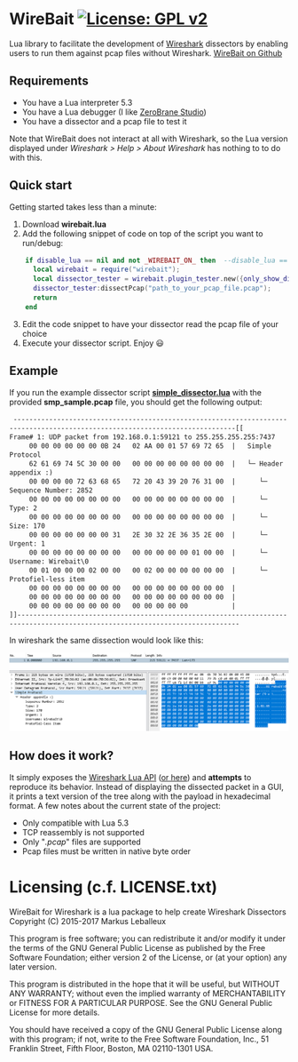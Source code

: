 # WireBait [![License: GPL v2](https://img.shields.io/badge/License-GPL%20v2-blue.svg)](https://www.gnu.org/licenses/old-licenses/gpl-2.0.en.html)
Lua library to facilitate the development of [Wireshark](https://www.wireshark.org/) dissectors by enabling users to run them against pcap files without Wireshark.
[WireBait on Github](https://github.com/MarkoPaul0/WireBait)
## Requirements
  * You have a Lua interpreter 5.3
  * You have a Lua debugger (I like [ZeroBrane Studio](https://studio.zerobrane.com/))
  * You have a dissector and a pcap file to test it
  
Note that WireBait does not interact at all with Wireshark, so the Lua version displayed under 
*Wireshark > Help > About Wireshark* has nothing to to do with this.

## Quick start
Getting started takes less than a minute:
  1. Download **wirebait.lua**
  2. Add the following snippet of code on top of the script you want to run/debug:
```lua
    if disable_lua == nil and not _WIREBAIT_ON_ then  --disable_lua == nil checks if this script is being run from wireshark.
      local wirebait = require("wirebait");
      local dissector_tester = wirebait.plugin_tester.new({only_show_dissected_packets=true});
      dissector_tester:dissectPcap("path_to_your_pcap_file.pcap");
      return
    end
```
  3. Edit the code snippet to have your dissector read the pcap file of your choice
  4. Execute your dissector script. Enjoy :smiley:
  
 ## Example
 If you run the example dissector script **[simple_dissector.lua](https://github.com/MarkoPaul0/WireBait/blob/master/example/simple_dissector.lua)** with the provided **smp_sample.pcap** file, you should get the following output:
```
 ------------------------------------------------------------------------------------------------------------------------------[[
Frame# 1: UDP packet from 192.168.0.1:59121 to 255.255.255.255:7437
	 00 00 00 00 00 00 0B 24   02 AA 00 01 57 69 72 65	|	Simple Protocol
	 62 61 69 74 5C 30 00 00   00 00 00 00 00 00 00 00	|	└─ Header appendix :)
	 00 00 00 00 72 63 68 65   72 20 43 39 20 76 31 00	|	   └─ Sequence Number: 2852
	 00 00 00 00 00 00 00 00   00 00 00 00 00 00 00 00	|	   └─ Type: 2
	 00 00 00 00 00 00 00 00   00 00 00 00 00 00 00 00	|	   └─ Size: 170
	 00 00 00 00 00 00 00 31   2E 30 32 2E 36 35 2E 00	|	   └─ Urgent: 1
	 00 00 00 00 00 00 00 00   00 00 00 00 00 01 00 00	|	   └─ Username: Wirebait\0
	 00 01 00 00 00 02 00 00   00 02 00 00 00 00 00 00	|	   └─ Protofiel-less item
	 00 00 00 00 00 00 00 00   00 00 00 00 00 00 00 00	|	
	 00 00 00 00 00 00 00 00   00 00 00 00 00 00 00 00	|	
	 00 00 00 00 00 00 00 00   00 00 00 00 00       	|	
]]------------------------------------------------------------------------------------------------------------------------------
```

  In wireshark the same dissection would look like this:
  
  ![](example/smp_sample_in_wireshark.png)
  
## How does it work?
It simply exposes the [Wireshark Lua API](https://www.wireshark.org/docs/wsdg_html_chunked/wsluarm_modules.html) ([or here](https://wiki.wireshark.org/LuaAPI)) and **attempts** to reproduce its behavior. Instead of displaying the dissected packet in a GUI, it prints a text version of the tree along with the payload in hexadecimal format.
A few notes about the current state of the project:
  * Only compatible with Lua 5.3
  * TCP reassembly is not supported
  * Only "*.pcap*" files are supported
  * Pcap files must be written in native byte order
  

# Licensing (c.f. LICENSE.txt)
WireBait for Wireshark is a lua package to help create Wireshark Dissectors
Copyright (C) 2015-2017 Markus Leballeux

This program is free software; you can redistribute it and/or modify
it under the terms of the GNU General Public License as published by
the Free Software Foundation; either version 2 of the License, or
(at your option) any later version.

This program is distributed in the hope that it will be useful,
but WITHOUT ANY WARRANTY; without even the implied warranty of
MERCHANTABILITY or FITNESS FOR A PARTICULAR PURPOSE.  See the
GNU General Public License for more details.

You should have received a copy of the GNU General Public License along
with this program; if not, write to the Free Software Foundation, Inc.,
51 Franklin Street, Fifth Floor, Boston, MA 02110-1301 USA.

